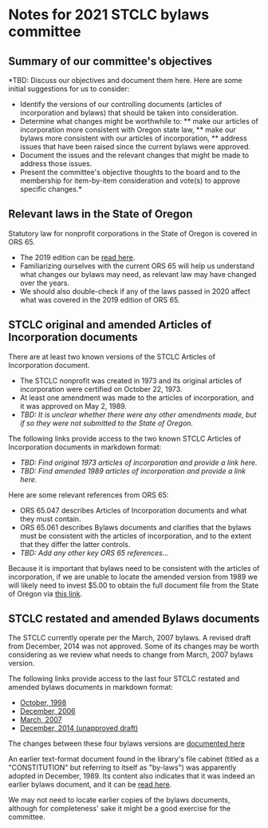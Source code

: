 # Notes for 2021 STCLC bylaws committee

## Summary of our committee's objectives

*TBD: Discuss our objectives and document them here. Here are some initial suggestions for us to consider:
* Identify the versions of our controlling documents (articles of incorporation and bylaws) that should be taken into consideration.
* Determine what changes might be worthwhile to:
** make our articles of incorporation more consistent with Oregon state law,
** make our bylaws more consistent with our articles of incorporation,
** address issues that have been raised since the current bylaws were approved.
* Document the issues and the relevant changes that might be made to address those issues.
* Present the committee's objective thoughts to the board and to the membership for item-by-item consideration and vote(s) to approve specific changes.*

## Relevant laws in the State of Oregon 

Statutory law for nonprofit corporations in the State of Oregon is covered in ORS 65.
* The 2019 edition can be [read here](https://www.oregonlegislature.gov/bills_laws/ors/ors065.html).
* Familiarizing ourselves with the current ORS 65 will help us understand what changes our bylaws may need, as relevant law may have changed over the years.
* We should also double-check if any of the laws passed in 2020 affect what was covered in the 2019 edition of ORS 65.

## STCLC original and amended Articles of Incorporation documents

There are at least two known versions of the STCLC Articles of Incorporation document.
* The STCLC nonprofit was created in 1973 and its original articles of incorporation were certified on October 22, 1973.
* At least one amendment was made to the articles of incorporation, and it was approved on May 2, 1989.
* *TBD: It is unclear whether there were any other amendments made, but if so they were not submitted to the State of Oregon.*

The following links provide access to the two known STCLC Articles of Incorporation documents in markdown format:
* *TBD: Find original 1973 articles of incorporation and provide a link here.*
* *TBD: Find amended 1989 articles of incorporation and provide a link here.*

Here are some relevant references from ORS 65:
* ORS 65.047 describes Articles of Incorporation documents and what they must contain.
* ORS 65.061 describes Bylaws documents and clarifies that the bylaws must be consistent with the articles of incorporation,
and to the extent that they differ the latter controls.
* *TBD: Add any other key ORS 65 references...*

Because it is important that bylaws need to be consistent with the articles of incorporation,
if we are unable to locate the amended version from 1989 we will likely need to invest $5.00 to obtain the full document file from
the State of Oregon via [this link](https://sos.oregon.gov/business/Documents/copies-forms/301-request-for-copy.pdf).

## STCLC restated and amended Bylaws documents

The STCLC currently operate per the March, 2007 bylaws.
A revised draft from December, 2014 was not approved.
Some of its changes may be worth considering as we review what needs to change from March, 2007 bylaws version.

The following links provide access to the last four STCLC restated and amended bylaws documents in markdown format:
* [October, 1998](https://gist.github.com/garhanso/b1d0f87588f76b8ef034e970927e0311)
* [December, 2006](https://gist.github.com/garhanso/18ef6d9b1abf5c0bf2bd915b77bb3097)
* [March, 2007](https://gist.github.com/garhanso/94fe818587819427bd69c6142f2f6515)
* [December, 2014 (unapproved draft)](https://gist.github.com/garhanso/9a551285b8a826c1899c7acf197a5dc9)

The changes between these four bylaws versions are [documented here](https://gist.github.com/garhanso/7795202584f9c361576bf86195365965)

An earlier text-format document found in the library's file cabinet (titled as a "CONSTITUTION" but referring to itself as "by-laws")
was apparently adopted in December, 1989.
Its content also indicates that it was indeed an earlier bylaws document,
and it can be [read here](https://gist.github.com/garhanso/b3fde067dd108392addb75ce3586b324).

We may not need to locate earlier copies of the bylaws documents, although for completeness' sake it might be a good exercise for the committee.

